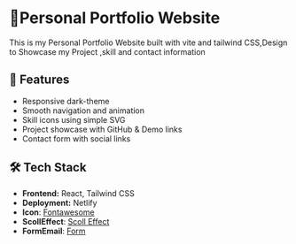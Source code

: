 
# 💼Personal Portfolio Website
This is my Personal Portfolio Website built with vite and tailwind CSS,Design to Showcase my Project ,skill and contact information




## 🚀 Features
- Responsive dark-theme
- Smooth navigation and animation
- Skill icons using simple SVG
- Project showcase with GitHub & Demo links
- Contact form with social links

## 🛠️ Tech Stack
- **Frontend:** React, Tailwind CSS
- **Deployment:** Netlify
- **Icon**: [Fontawesome](https://fontawesome.com/)
- **ScollEffect**: [Scoll Effect](https://github.com/michalsnik/aos )
- **FormEmail**: [Form](https://www.emailjs.com/) 
